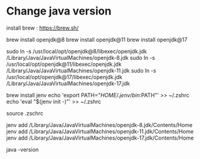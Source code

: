 # Change java version
install brew :
https://brew.sh/

brew install openjdk@8
brew install openjdk@11
brew install openjdk@17

sudo ln -s /usr/local/opt/openjdk@8/libexec/openjdk.jdk /Library/Java/JavaVirtualMachines/openjdk-8.jdk
sudo ln -s /usr/local/opt/openjdk@11/libexec/openjdk.jdk /Library/Java/JavaVirtualMachines/openjdk-11.jdk
sudo ln -s /usr/local/opt/openjdk@17/libexec/openjdk.jdk /Library/Java/JavaVirtualMachines/openjdk-17.jdk

brew install jenv
echo 'export PATH="$HOME/.jenv/bin:$PATH"' >> ~/.zshrc
echo 'eval "$(jenv init -)"' >> ~/.zshrc

source .zschrc

jenv add /Library/Java/JavaVirtualMachines/openjdk-8.jdk/Contents/Home
jenv add /Library/Java/JavaVirtualMachines/openjdk-11.jdk/Contents/Home
jenv add /Library/Java/JavaVirtualMachines/openjdk-17.jdk/Contents/Home

java -version

